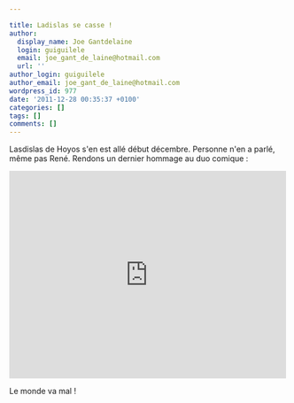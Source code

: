 ```yaml
---

title: Ladislas se casse !
author:
  display_name: Joe Gantdelaine
  login: guiguilele
  email: joe_gant_de_laine@hotmail.com
  url: ''
author_login: guiguilele
author_email: joe_gant_de_laine@hotmail.com
wordpress_id: 977
date: '2011-12-28 00:35:37 +0100'
categories: []
tags: []
comments: []
---
```

Lasdislas de Hoyos s'en est allé début décembre. Personne n'en a parlé, même pas René. Rendons un dernier hommage au duo comique :

<iframe frameborder="0" width="500" height="375" src="http://www.dailymotion.com/embed/video/xfkxm"></iframe>

Le monde va mal !
